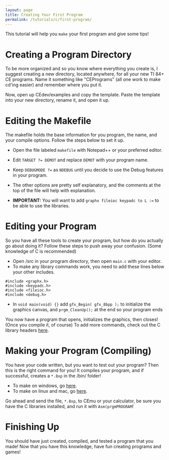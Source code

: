 ```yaml
---
layout: page
title: Creating Your First Program
permalink: /tutorials/c/first-program/
---
```


This tutorial will help you `make` your first program and give some tips!

# Creating a Program Directory

To be more organized and so you know where everything you create is, I suggest creating a new directory, located anywhere, for all your new TI 84+ CE programs. Name it something like "CEPrograms" (all one work to make cd'ing easier) and remember where you put it. 

Now, open up CEdev/examples and copy the template. Paste the template into your new directory, rename it, and open it up.

# Editing the Makefile

The makefile holds the base information for you program, the name, and your compile options. Follow the steps below to set it up.

- Open the file labeled `makefile` with Notepad++ or your preferred editor.

- Edit `TARGET ?= DEMOT` and replace `DEMOT` with your program name.

- Keep `DEBUGMODE ?=` as `NDEBUG` until you decide to use the Debug features in your program.

- The other options are pretty self explanatory, and the comments at the top of the file will help with explanation.

- **IMPORTANT:** You will want to add `graphx fileioc keypadc to L :=` to be able to use the libraries.

# Editing your Program

So you have all these tools to create your program, but how do you actually go about doing it? Follow these steps to push away your confusion. (Some knowledge of C is recommended)

- Open /src in your program directory, then open `main.c` with your editor.
- To make any library commands work, you need to add these lines below your other includes.
```
#include <graphx.h>
#include <keypadc.h>
#include <fileioc.h>
#include <debug.h>
```
- In `void main(void) {}` add `gfx_Begin( gfx_8bpp );` to initialize the graphics canvas, and `prgm_CleanUp();` at the end so your program ends

You now have a program that opens, initializes the graphics, then closes! (Once you compile it, of course) To add more commands, check out the C library headers [here](https://github.com/CE-Programming/toolchain/tree/master/CEdev/lib/src/libraries).

# Making your Program (Compiling)

You have your code written, but you want to test out your program? Then this is the right command for you! It compiles your program, and if successful, creates a `*.8xp` in the /bin/ folder!

- To make on windows, go [here](https://www.cemetech.net/learn/C_SDK_Tips_and_Tricks#.22Making.22_the_program_2).
- To make on linux and mac, go [here](https://www.cemetech.net/learn/C_SDK_Tips_and_Tricks#.22Making.22_the_program).

Go ahead and send the file, `*.8xp`, to CEmu or your calculator, be sure you have the C libraries installed, and run it with `Asm(prgmPROGRAM`!

# Finishing Up

You should have just created, compiled, and tested a program that you made! Now that you have this knowledge, have fun creating programs and games!


